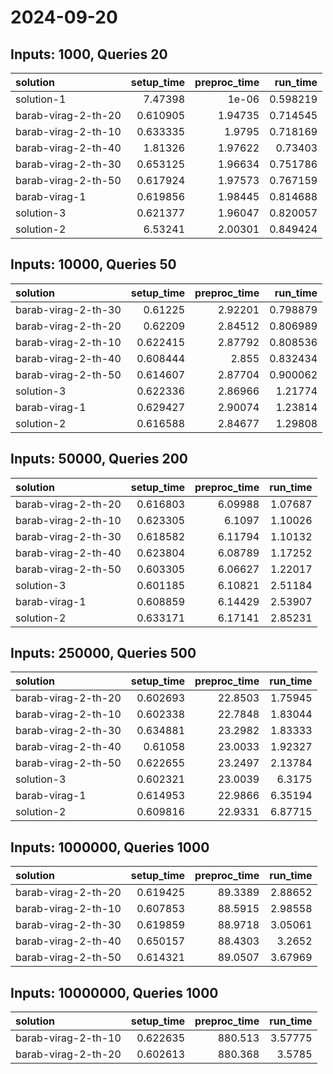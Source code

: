 # 2024-09-20

## Inputs: 1000, Queries 20

| solution            |   setup_time |   preproc_time |   run_time |
|:--------------------|-------------:|---------------:|-----------:|
| solution-1          |     7.47398  |        1e-06   |   0.598219 |
| barab-virag-2-th-20 |     0.610905 |        1.94735 |   0.714545 |
| barab-virag-2-th-10 |     0.633335 |        1.9795  |   0.718169 |
| barab-virag-2-th-40 |     1.81326  |        1.97622 |   0.73403  |
| barab-virag-2-th-30 |     0.653125 |        1.96634 |   0.751786 |
| barab-virag-2-th-50 |     0.617924 |        1.97573 |   0.767159 |
| barab-virag-1       |     0.619856 |        1.98445 |   0.814688 |
| solution-3          |     0.621377 |        1.96047 |   0.820057 |
| solution-2          |     6.53241  |        2.00301 |   0.849424 |

## Inputs: 10000, Queries 50

| solution            |   setup_time |   preproc_time |   run_time |
|:--------------------|-------------:|---------------:|-----------:|
| barab-virag-2-th-30 |     0.61225  |        2.92201 |   0.798879 |
| barab-virag-2-th-20 |     0.62209  |        2.84512 |   0.806989 |
| barab-virag-2-th-10 |     0.622415 |        2.87792 |   0.808536 |
| barab-virag-2-th-40 |     0.608444 |        2.855   |   0.832434 |
| barab-virag-2-th-50 |     0.614607 |        2.87704 |   0.900062 |
| solution-3          |     0.622336 |        2.86966 |   1.21774  |
| barab-virag-1       |     0.629427 |        2.90074 |   1.23814  |
| solution-2          |     0.616588 |        2.84677 |   1.29808  |

## Inputs: 50000, Queries 200

| solution            |   setup_time |   preproc_time |   run_time |
|:--------------------|-------------:|---------------:|-----------:|
| barab-virag-2-th-20 |     0.616803 |        6.09988 |    1.07687 |
| barab-virag-2-th-10 |     0.623305 |        6.1097  |    1.10026 |
| barab-virag-2-th-30 |     0.618582 |        6.11794 |    1.10132 |
| barab-virag-2-th-40 |     0.623804 |        6.08789 |    1.17252 |
| barab-virag-2-th-50 |     0.603305 |        6.06627 |    1.22017 |
| solution-3          |     0.601185 |        6.10821 |    2.51184 |
| barab-virag-1       |     0.608859 |        6.14429 |    2.53907 |
| solution-2          |     0.633171 |        6.17141 |    2.85231 |

## Inputs: 250000, Queries 500

| solution            |   setup_time |   preproc_time |   run_time |
|:--------------------|-------------:|---------------:|-----------:|
| barab-virag-2-th-20 |     0.602693 |        22.8503 |    1.75945 |
| barab-virag-2-th-10 |     0.602338 |        22.7848 |    1.83044 |
| barab-virag-2-th-30 |     0.634881 |        23.2982 |    1.83333 |
| barab-virag-2-th-40 |     0.61058  |        23.0033 |    1.92327 |
| barab-virag-2-th-50 |     0.622655 |        23.2497 |    2.13784 |
| solution-3          |     0.602321 |        23.0039 |    6.3175  |
| barab-virag-1       |     0.614953 |        22.9866 |    6.35194 |
| solution-2          |     0.609816 |        22.9331 |    6.87715 |

## Inputs: 1000000, Queries 1000

| solution            |   setup_time |   preproc_time |   run_time |
|:--------------------|-------------:|---------------:|-----------:|
| barab-virag-2-th-20 |     0.619425 |        89.3389 |    2.88652 |
| barab-virag-2-th-10 |     0.607853 |        88.5915 |    2.98558 |
| barab-virag-2-th-30 |     0.619859 |        88.9718 |    3.05061 |
| barab-virag-2-th-40 |     0.650157 |        88.4303 |    3.2652  |
| barab-virag-2-th-50 |     0.614321 |        89.0507 |    3.67969 |

## Inputs: 10000000, Queries 1000

| solution            |   setup_time |   preproc_time |   run_time |
|:--------------------|-------------:|---------------:|-----------:|
| barab-virag-2-th-10 |     0.622635 |        880.513 |    3.57775 |
| barab-virag-2-th-20 |     0.602613 |        880.368 |    3.5785  |